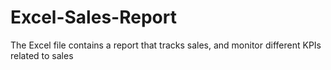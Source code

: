 # Excel-Sales-Report
The Excel file contains a report that tracks sales, and monitor different KPIs related to sales
